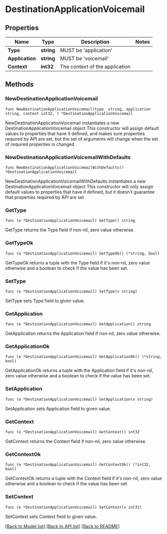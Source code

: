 # DestinationApplicationVoicemail

## Properties

Name | Type | Description | Notes
------------ | ------------- | ------------- | -------------
**Type** | **string** | MUST be &#39;application&#39; |
**Application** | **string** | MUST be &#39;voicemail&#39; |
**Context** | **int32** | The context of the application |

## Methods

### NewDestinationApplicationVoicemail

`func NewDestinationApplicationVoicemail(type_ string, application string, context int32, ) *DestinationApplicationVoicemail`

NewDestinationApplicationVoicemail instantiates a new DestinationApplicationVoicemail object
This constructor will assign default values to properties that have it defined,
and makes sure properties required by API are set, but the set of arguments
will change when the set of required properties is changed

### NewDestinationApplicationVoicemailWithDefaults

`func NewDestinationApplicationVoicemailWithDefaults() *DestinationApplicationVoicemail`

NewDestinationApplicationVoicemailWithDefaults instantiates a new DestinationApplicationVoicemail object
This constructor will only assign default values to properties that have it defined,
but it doesn't guarantee that properties required by API are set

### GetType

`func (o *DestinationApplicationVoicemail) GetType() string`

GetType returns the Type field if non-nil, zero value otherwise.

### GetTypeOk

`func (o *DestinationApplicationVoicemail) GetTypeOk() (*string, bool)`

GetTypeOk returns a tuple with the Type field if it's non-nil, zero value otherwise
and a boolean to check if the value has been set.

### SetType

`func (o *DestinationApplicationVoicemail) SetType(v string)`

SetType sets Type field to given value.

### GetApplication

`func (o *DestinationApplicationVoicemail) GetApplication() string`

GetApplication returns the Application field if non-nil, zero value otherwise.

### GetApplicationOk

`func (o *DestinationApplicationVoicemail) GetApplicationOk() (*string, bool)`

GetApplicationOk returns a tuple with the Application field if it's non-nil, zero value otherwise
and a boolean to check if the value has been set.

### SetApplication

`func (o *DestinationApplicationVoicemail) SetApplication(v string)`

SetApplication sets Application field to given value.

### GetContext

`func (o *DestinationApplicationVoicemail) GetContext() int32`

GetContext returns the Context field if non-nil, zero value otherwise.

### GetContextOk

`func (o *DestinationApplicationVoicemail) GetContextOk() (*int32, bool)`

GetContextOk returns a tuple with the Context field if it's non-nil, zero value otherwise
and a boolean to check if the value has been set.

### SetContext

`func (o *DestinationApplicationVoicemail) SetContext(v int32)`

SetContext sets Context field to given value.

[[Back to Model list]](../README.md#documentation-for-models) [[Back to API list]](../README.md#documentation-for-api-endpoints) [[Back to README]](../README.md)
